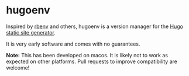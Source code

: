 # hugoenv

Inspired by [rbenv](https://github.com/rbenv/rbenv) and others, hugoenv is a
version manager for the [Hugo static site generator](https://gohugo.io/).

It is very early software and comes with no guarantees.

**Note:** This has been developed on macos. It is likely not to work as expected
on other platforms. Pull requests to improve compatibility are welcome!
